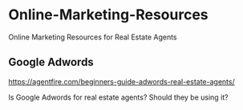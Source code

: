 # Online-Marketing-Resources
Online Marketing Resources for Real Estate Agents

## Google Adwords

https://agentfire.com/beginners-guide-adwords-real-estate-agents/

Is Google Adwords for real estate agents? Should they be using it?


